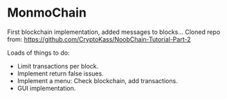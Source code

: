 # MonmoChain
First blockchain implementation, added messages to blocks... Cloned repo from: https://github.com/CryptoKass/NoobChain-Tutorial-Part-2

Loads of things to do:
- Limit transactions per block.
- Implement return false issues.
- Implement a menu: Check blockchain, add transactions.
- GUI implementation.
